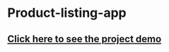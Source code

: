 # Product-listing-app
## [Click here to see the project demo](https://lovely-fenglisu-1c23fd.netlify.app/)
